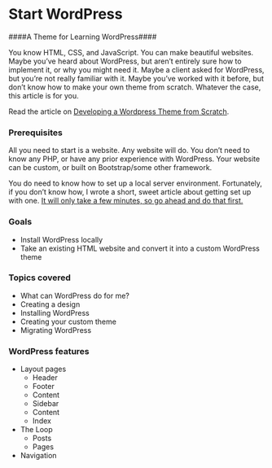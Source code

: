 Start WordPress
========

####A Theme for Learning WordPress####

You know HTML, CSS, and JavaScript. You can make beautiful websites. Maybe you’ve heard about WordPress, but aren’t entirely sure how to implement it, or why you might need it. Maybe a client asked for WordPress, but you’re not really familiar with it. Maybe you’ve worked with it before, but don’t know how to make your own theme from scratch. Whatever the case, this article is for you.

Read the article on [Developing a Wordpress Theme from Scratch](http://www.taniarascia.com/developing-a-wordpress-theme-from-scratch/).

### Prerequisites

All you need to start is a website. Any website will do. You don’t need to know any PHP, or have any prior experience with WordPress. Your website can be custom, or built on Bootstrap/some other framework.

You do need to know how to set up a local server environment. Fortunately, if you don’t know how, I wrote a short, sweet article about getting set up with one. [It will only take a few minutes, so go ahead and do that first.](http://www.taniarascia.com/local-environment/)

### Goals

* Install WordPress locally
* Take an existing HTML website and convert it into a custom WordPress theme

### Topics covered

* What can WordPress do for me?
* Creating a design
* Installing WordPress
* Creating your custom theme
* Migrating WordPress

### WordPress features

* Layout pages 
  * Header
  * Footer
  * Content
  * Sidebar
  * Content
  * Index
* The Loop
  * Posts
  * Pages
* Navigation


